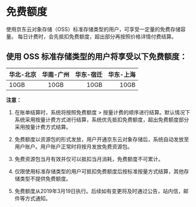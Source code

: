 # 免费额度

使用京东云对象存储（OSS）标准存储类型的用户，可享受一定量的免费存储容量。
每日计费时，会先抵扣免费额度，超出部分再按照价格详情付费结算。

## 使用 OSS 标准存储类型的用户将享受以下免费额度：

|华北-北京|华南-广州|华东-宿迁|华东-上海|
---|:--:|---:|---:
10GB|10GB|10GB|10GB
	
**注意：**

1.	在账单结算时，系统将按照免费额度 > 按量计费的顺序进行结算。默认情况下系统采用按量计费方式进行结算，系统优先抵扣免费额度，超出免费额度部分采用按量计费方式结算。


2.	免费额度以资源包的形式发放，用户开通京东云对象存储后，系统自动发放至用户账户。用户账户正常时将按月发放免费资源包。

3.	免费资源包当月有效并仅可以抵扣当月消耗，免费额度不可累计。

4.	仅限使用标准存储类型的用户可抵扣免费额度后按标准按量方式结算，其他存储类型不提供免费额度。

5.	免费额度从2019年3月19日执行。后续如有变更将及时通过公告，站内信，邮件等方式通知。



	
	
